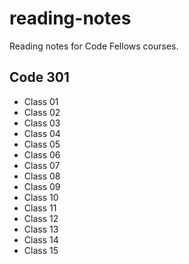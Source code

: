 # reading-notes
Reading notes for Code Fellows courses.

## Code 301

- Class 01
- Class 02
- Class 03
- Class 04
- Class 05
- Class 06
- Class 07
- Class 08
- Class 09
- Class 10
- Class 11
- Class 12
- Class 13
- Class 14
- Class 15
